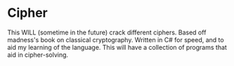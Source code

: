 # Cipher
This WILL (sometime in the future) crack different ciphers. Based off madness's book on classical cryptography. Written in C# for speed, and to aid my learning of the language.
This will have a collection of programs that aid in cipher-solving.
